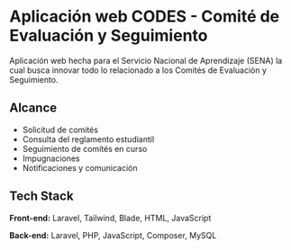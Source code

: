 # Aplicación web CODES - Comité de Evaluación y Seguimiento

Aplicación web hecha para el Servicio Nacional de Aprendizaje (SENA) la cual busca innovar todo lo relacionado a los Comités de Evaluación y Seguimiento.
## Alcance

- Solicitud de comités
- Consulta del reglamento estudiantil
- Seguimiento de comités en curso
- Impugnaciones
- Notificaciones y comunicación
## Tech Stack

**Front-end:** Laravel, Tailwind, Blade, HTML, JavaScript

**Back-end:** Laravel, PHP, JavaScript, Composer, MySQL
